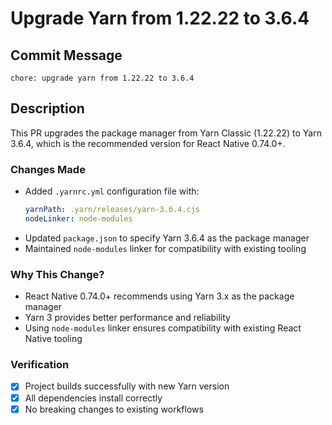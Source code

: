 # Upgrade Yarn from 1.22.22 to 3.6.4

## Commit Message
```
chore: upgrade yarn from 1.22.22 to 3.6.4
```

## Description
This PR upgrades the package manager from Yarn Classic (1.22.22) to Yarn 3.6.4, which is the recommended version for React Native 0.74.0+.

### Changes Made
- Added `.yarnrc.yml` configuration file with:
  ```yaml
  yarnPath: .yarn/releases/yarn-3.6.4.cjs
  nodeLinker: node-modules
  ```
- Updated `package.json` to specify Yarn 3.6.4 as the package manager
- Maintained `node-modules` linker for compatibility with existing tooling

### Why This Change?
- React Native 0.74.0+ recommends using Yarn 3.x as the package manager
- Yarn 3 provides better performance and reliability
- Using `node-modules` linker ensures compatibility with existing React Native tooling

### Verification
- [x] Project builds successfully with new Yarn version
- [x] All dependencies install correctly
- [x] No breaking changes to existing workflows
